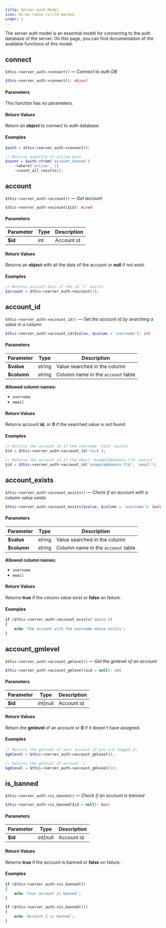 ```yaml
---
title: Server Auth Model
icon: bx bx-radio-circle-marked
order: 1
---
```


The server auth model is an essential model for connecting to the auth database of the server. On this page, you can find documentation of the available functions of this model.

## connect

`$this->server_auth->connect()` — _Connect to auth DB_

```php
$this->server_auth->connect(): object
```

#### Parameters

This function has no parameters.

#### Return Values

Return an **object** to connect to auth database.

#### Examples

```php
$auth = $this->server_auth->connect();

// Returns quantity of active bans
$count = $auth->from('account_banned')
    ->where('active', 1)
    ->count_all_results();
```

## account

`$this->server_auth->account()` — _Get account_

```php
$this->server_auth->account($id): mixed
```

#### Parameters

| Parameter | Type | Description |
| ------- | ------- | ------- |
| **$id** | int | Account id |

#### Return Values

Returns an **object** with all the data of the account or **null** if not exist.

#### Examples

```php
// Returns account data if the id '1' exists
$account = $this->server_auth->account(1);
```

## account_id

`$this->server_auth->account_id()` — _Get the account id by searching a value in a column_

```php
$this->server_auth->account_id($value, $column = 'username'): int
```

#### Parameters

| Parameter | Type | Description |
| ------- | ------- | ------- |
| **$value** | string | Value searched in the column |
| **$column** | string | Column name in the `account` table |

**Allowed column names:**

- `username`
- `email`

#### Return Values

Returns account **id**, or **0** if the searched value is not found.

#### Examples

```php
// Returns the account id if the username 'nick' exists
$id = $this->server_auth->account_id('nick');

// Returns the account id if the email 'example@domain.tld' exists
$id = $this->server_auth->account_id('example@domain.tld', 'email');
```

## account_exists

`$this->server_auth->account_exists()` — _Check if an account with a column value exists_

```php
$this->server_auth->account_exists($value, $column = 'username'): bool
```

#### Parameters

| Parameter | Type | Description |
| ------- | ------- | ------- |
| **$value** | string | Value searched in the column |
| **$column** | string | Column name in the `account` table |

**Allowed column names:**

- `username`
- `email`

#### Return Values

Returns **true** if the column value exist or **false** on failure.

#### Examples

```php
if ($this->server_auth->account_exists('emina'))
{
    echo 'The account with the username emina exists';
}
```

## account_gmlevel

`$this->server_auth->account_gmlevel()` — _Get the gmlevel of an account_

```php
$this->server_auth->account_gmlevel($id = null): int
```

#### Parameters

| Parameter | Type | Description |
| ------- | ------- | ------- |
| **$id** | int\|null | Account id |

#### Return Values

Return the **gmlevel** of an account or **0** if it doesn't have assigned.

#### Examples

```php
// Returns the gmlevel of your account if you are logged in
$gmlevel = $this->server_auth->account_gmlevel();

// Returns the gmlevel of account '1'
$gmlevel = $this->server_auth->account_gmlevel(1);
```

## is_banned

`$this->server_auth->is_banned()` — _Check if an account is banned_

```php
$this->server_auth->is_banned($id = null): bool
```

#### Parameters

| Parameter | Type | Description |
| ------- | ------- | ------- |
| **$id** | int\|null | Account id |

#### Return Values

Returns **true** if the account is banned or **false** on failure.

#### Examples

```php
if ($this->server_auth->is_banned())
{
    echo 'Your account is banned';
}

if ($this->server_auth->is_banned(1))
{
    echo 'Account 1 is banned';
}
```
